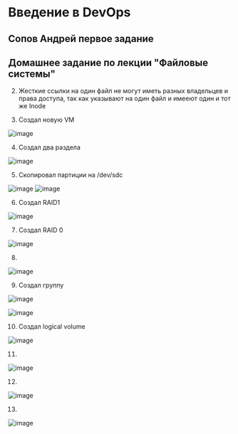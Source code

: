 # Введение в DevOps

##  Сопов Андрей первое задание 


## Домашнее задание по лекции "Файловые системы"


2. Жесткие ссылки на один файл не могут иметь разных владельцев и права доступа, так как указывают на один файл и имееют один и тот же Inode

3. Создал новую VM 

![image](https://user-images.githubusercontent.com/5323690/178684929-c727186a-c538-425a-bbd3-49338ba9c1dd.png)

4. Создал два раздела 

![image](https://user-images.githubusercontent.com/5323690/178688968-5d9e3ea5-82ae-4388-bf02-f9936007d0bd.png)

5. Скопировал партиции на /dev/sdc  

![image](https://user-images.githubusercontent.com/5323690/178690930-93188c4d-d4d2-41f5-9dbb-b44c9dc8f711.png)
![image](https://user-images.githubusercontent.com/5323690/178691018-48396042-10bf-441f-9087-c0f035737bf0.png)

6. Создал RAID1 

![image](https://user-images.githubusercontent.com/5323690/178692740-004c68e9-f73b-407d-ba37-274d4951d19f.png)

7. Создал RAID 0

![image](https://user-images.githubusercontent.com/5323690/178693429-9e443297-420c-4631-a471-7fd71cbd65a1.png)

8. 

![image](https://user-images.githubusercontent.com/5323690/178694238-84bbaa65-cd1e-423a-8937-301bec632665.png)

9. Создал группу

![image](https://user-images.githubusercontent.com/5323690/178717893-4b6bc970-1a6e-43d6-bf3e-eae5afc214ce.png)

![image](https://user-images.githubusercontent.com/5323690/178718182-460f3732-a061-47b6-9f74-889c87abadb7.png)


10. Создал logical volume 

![image](https://user-images.githubusercontent.com/5323690/178718598-93dc2fd9-2f34-4885-9284-3fb48f72ec2a.png)


11.

![image](https://user-images.githubusercontent.com/5323690/178718987-9b5a963d-afae-4e29-87a3-75e986cb7b2b.png)

12.

![image](https://user-images.githubusercontent.com/5323690/178719289-9fe307d4-376b-4c69-9781-29c59a81b0d5.png)

13.

![image](https://user-images.githubusercontent.com/5323690/178719626-7a738eee-76d6-4b38-b6e2-1452e1545d8c.png)
